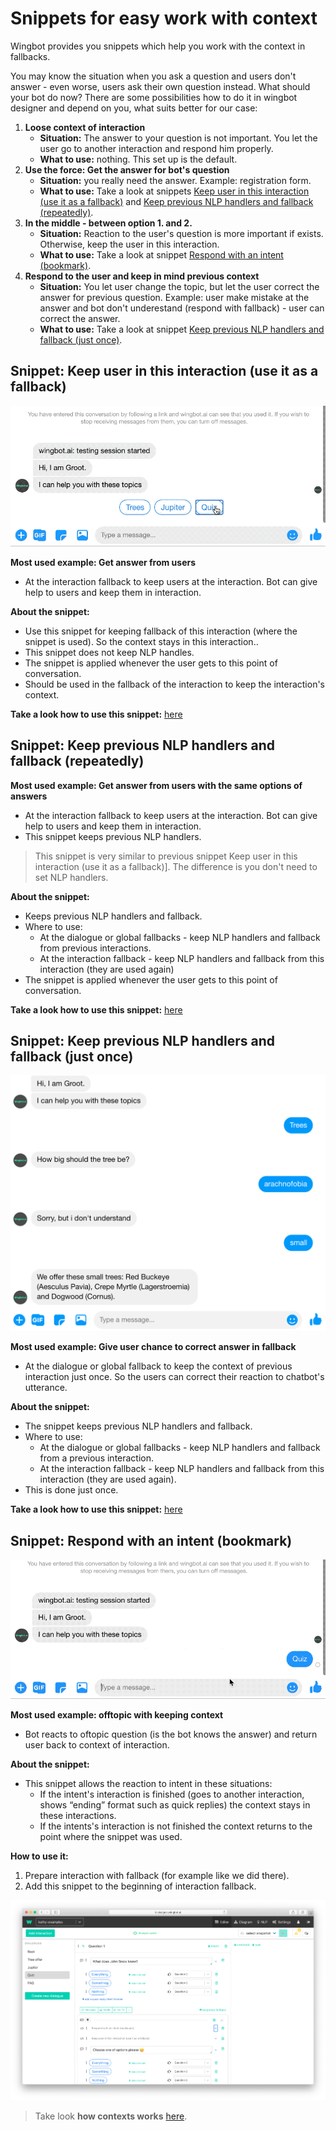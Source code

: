 # Snippets for easy work with context

Wingbot provides you snippets which help you work with the context in fallbacks.

You may know the situation when you ask a question and users don't answer - even worse, users ask their own question instead. What should your bot do now? There are some possibilities how to do it in wingbot designer and depend on you, what suits better for our case:

1. **Loose context of interaction**
    - **Situation:** The answer to your question is not important. You let the user go to another interaction and respond him properly.
    - **What to use:** nothing. This set up is the default.
2. **Use the force: Get the answer for bot's question**
    - **Situation:** you really need the answer. Example: registration form.
    - **What to use:** Take a look at snippets [Keep user in this interaction (use it as a fallback)](#snippet-keep-user-in-this-interaction-use-it-as-a-fallback) and [Keep previous NLP handlers and fallback (repeatedly)](#snippet-keep-previous-nlp-handlers-and-fallback-repeatedly).
3. **In the middle - between option 1. and 2.** 
    - **Situation:** Reaction to the user's question is more important if exists. Otherwise, keep the user in this interaction.
    - **What to use:** Take a look at snippet [Respond with an intent (bookmark)](#snippet-respond-with-an-intent-bookmark).
4. **Respond to the user and keep in mind previous context**
    - **Situation:** You let user change the topic, but let the user correct the answer for previous question. Example: user make mistake at the answer and bot don't underestand (respond with fallback) - user can correct the answer.
    - **What to use:**  Take a look at snippet [Keep previous NLP handlers and fallback (just once)](#snippet-keep-previous-nlp-handlers-and-fallback-just-once).

## Snippet: Keep user in this interaction (use it as a fallback)

![conversation example](./image_1.gif)

**Most used example: Get answer from users**
- At the interaction fallback to keep users at the interaction. Bot can give help to users and keep them in interaction. 

**About the snippet:**
- Use this snippet for keeping fallback of this interaction (where the snippet is used). So the context stays in this interaction..
- This snippet does not keep NLP handles.
- The snippet is applied whenever the user gets to this point of conversation.
- Should be used in the fallback of the interaction to keep the interaction's context.

**Take a look how to use this snippet:** [here](./../AnswerTheQuestion/AnswerTheQuestion.html)

## Snippet: Keep previous NLP handlers and fallback (repeatedly)

**Most used example: Get answer from users with the same options of answers**
- At the interaction fallback to keep users at the interaction. Bot can give help to users and keep them in interaction. 
- This snippet keeps previous NLP handlers.
> This snippet is very similar to previous snippet Keep user in this interaction (use it as a fallback)]. The difference is you don't need to set NLP handlers.

**About the snippet:**
- Keeps previous NLP handlers and fallback.
- Where to use:
    - At the dialogue or global fallbacks - keep NLP handlers and fallback from previous interactions.
    - At the interaction fallback - keep NLP handlers and fallback from this interaction (they are used again)
- The snippet is applied whenever the user gets to this point of conversation.

**Take a look how to use this snippet:** [here](./../AnswerTheQuestion/AnswerTheQuestion.html)

## Snippet: Keep previous NLP handlers and fallback (just once)

![conversation example](./image1.png)

**Most used example: Give user chance to correct answer in fallback**
- At the dialogue or global fallback to keep the context of previous interaction just once. So the users can correct their reaction to chatbot's utterance.

**About the snippet:**
- The snippet keeps previous NLP handlers and fallback.
- Where to use:
    - At the dialogue or global fallbacks - keep NLP handlers and fallback from a previous interaction.
    - At the interaction fallback - keep NLP handlers and fallback from this interaction (they are used again).
- This is done just once.

**Take a look how to use this snippet:** [here](./../ChanceToCorrectAnswer/ChanceToCorrectAnswer.html)

## Snippet: Respond with an intent (bookmark)

![conversation example 2](./image_2.gif)

**Most used example: offtopic with keeping context**
- Bot reacts to oftopic question (is the bot knows the answer) and return user back to context of interaction.

**About the snippet:**
- This snippet allows the reaction to intent in these situations:
    - If the intent's interaction is finished (goes to another interaction, shows “ending” format such as quick replies) the context stays in these interactions.
    - If the intents's interaction is not finished the context returns to the point where the snippet was used.

**How to use it:**
1. Prepare interaction with fallback (for example like we did there).
2. Add this snippet to the beginning of interaction fallback.

![conversation example](./image3.png)

> Take look **how contexts works** [here](./../keepUserInContext/keepUserInContext.html).